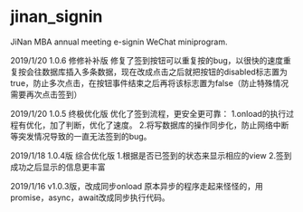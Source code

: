 # jinan_signin
JiNan MBA annual meeting e-signin WeChat miniprogram.

2019/1/20
1.0.6 修修补补版
修复了签到按钮可以重复按的bug，以很快的速度重复按会往数据库插入多条数据，现在改成点击之后就把按钮的disabled标志置为true，防止多次点击，在按钮事件结束之后再将该标志置为false（防止特殊情况需要再次点击签到）

2019/1/20
1.0.5 终极优化版
优化了签到流程，更安全更可靠：
1.onload的执行过程有优化，加了判断，优化了速度。
2.将写数据库的操作同步化，防止网络中断等突发情况导致的一直无法签到的bug。

2019/1/18
1.0.4版 综合优化版
1.根据是否已签到的状态来显示相应的view
2.签到成功之后显示的信息更丰富

2019/1/16
v1.0.3版，改成同步onload
原本异步的程序走起来怪怪的，用promise，async，await改成同步执行代码。
